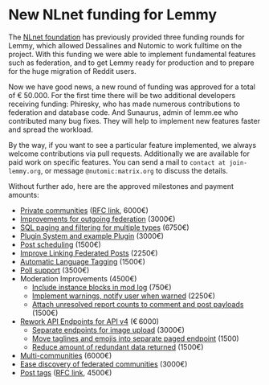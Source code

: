 # New NLnet funding for Lemmy

The [NLnet foundation](https://nlnet.nl/) has previously provided three funding rounds for Lemmy, which allowed Dessalines and Nutomic to work fulltime on the project. With this funding we were able to implement fundamental features such as federation, and to get Lemmy ready for production and to prepare for the huge migration of Reddit users.

Now we have good news, a new round of funding was approved for a total of € 50.000. For the first time there will be two additional developers receiving funding: Phiresky, who has made numerous contributions to federation and database code. And Sunaurus, admin of lemm.ee who contributed many bug fixes. They will help to implement new features faster and spread the workload.

By the way, if you want to see a particular feature implemented, we always welcome contributions via pull requests. Additionally we are available for paid work on specific features. You can send a mail to `contact at join-lemmy.org`, or message `@nutomic:matrix.org` to discuss the details.

Without further ado, here are the approved milestones and payment amounts:

- [Private communities](https://github.com/LemmyNet/lemmy/issues/187) ([RFC link](https://github.com/LemmyNet/rfcs/blob/main/0005-private-communities.md), 6000€)
- [Improvements for outgoing federation](https://github.com/LemmyNet/lemmy/issues/4529) (3000€)
- [SQL paging and filtering for multiple types](https://github.com/LemmyNet/lemmy/issues/2444) (6750€)
- [Plugin System and example Plugin](https://github.com/LemmyNet/lemmy/pull/4695) (3000€)
- [Post scheduling](https://github.com/LemmyNet/lemmy/issues/234) (1500€)
- [Improve Linking Federated Posts](https://github.com/LemmyNet/lemmy/issues/2987) (2250€)
- [Automatic Language Tagging](https://github.com/LemmyNet/lemmy/issues/2870) (1500€)
- [Poll support](https://github.com/LemmyNet/lemmy/issues/787) (3500€)
- Moderation Improvements (4500€)
  - [Include instance blocks in mod log](https://github.com/LemmyNet/lemmy/issues/2506) (750€)
  - [Implement warnings, notify user when warned](https://github.com/LemmyNet/lemmy/issues/1424) (2250€)
  - [Attach unresolved report counts to comment and post payloads](https://github.com/LemmyNet/lemmy/issues/4163) (1500€)
- [Rework API Endpoints for API v4](https://github.com/LemmyNet/lemmy/issues/4428) (€ 6000)
  - [Separate endpoints for image upload](https://github.com/LemmyNet/lemmy/issues/1772) (3000€)
  - [Move taglines and emojis into separate paged endpoint](https://github.com/LemmyNet/lemmy/issues/4577) (1500)
  - [Reduce amount of redundant data returned](https://github.com/LemmyNet/lemmy/issues/2957) (1500€)
- [Multi-communities](https://github.com/LemmyNet/lemmy/issues/818) (6000€)
- [Ease discovery of federated communities](https://github.com/LemmyNet/lemmy/issues/2951) (3000€)
- [Post tags](https://github.com/LemmyNet/lemmy/issues/317) ([RFC link](https://github.com/LemmyNet/rfcs/blob/main/0004-post-tags.md), 4500€)

